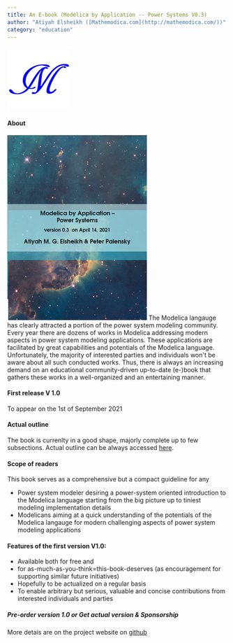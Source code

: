 ```yaml
---
title: An E-book (Modelica by Application -- Power Systems V0.3)
author: "Atiyah Elsheikh ([Mathemodica.com](http://mathemodica.com/))"
category: "education"
---
```


![Mathemodica logo](Mathemodica-logo-50.png)

#### About

![The (E-)book Cover](mathemodica-MPSCover0.3_50.png) The Modelica langauge has clearly attracted a portion of the power system modeling community. Every year there are dozens of works in Modelica addressing modern aspects in power system modeling applications. These applications are facilitated by great capabilities and potentials of the Modelica language. Unfortunately, the majority of interested parties and individuals won't be aware about all such conducted works. Thus, there is always an increasing demand on an educational community-driven up-to-date (e-)book that gathers these works in a well-organized and an entertaining manner. 

#### First release V 1.0 

To appear on the 1st of September 2021

#### Actual outline

The book is currenlty in a good shape, majorly complete up to few subsections. Actual outline can be always accessed 
[here](https://github.com/Mathemodica/ModelicaPowerSystemBook/blob/main/ModelicaPowerSys-outline.pdf). 

#### Scope of readers 

This book serves as a comprehensive but a compact guideline for any 

- Power system modeler desiring a power-system oriented introduction to the Modelica language starting from the big picture up to tiniest modeling implementation details    
- Modelicans aiming at a quick understanding of the potentials of the Modelica langauge for modern challenging aspects of power system modeling applications  

#### Features of the first version V1.0: 

- Available both for free and
- for as-much-as-you-think=this-book-deserves (as encouragement for supporting similar future initiatives)
- Hopefully to be actualized on a regular basis 
- To enable arbitrary but serious, valuable and concise contributions from interested individuals and parties  

#####  Pre-order version 1.0 or Get actual version & Sponsorship 
 
More detais are on the project website on [github](https://github.com/Mathemodica/ModelicaPowerSystemBook/)
